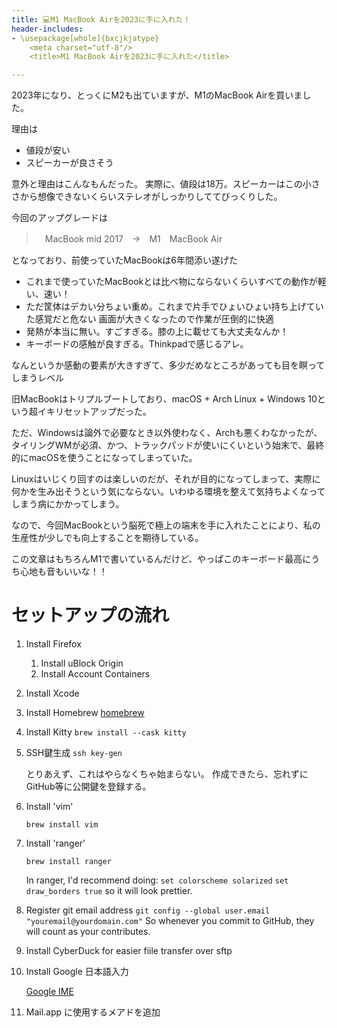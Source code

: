 ```yaml
---
title: 💻M1 MacBook Airを2023に手に入れた！
header-includes:
- \usepackage[whole]{bxcjkjatype}
	<meta charset="utf-8"/>
	<title>M1 MacBook Airを2023に手に入れた</title>

---
```


2023年になり、とっくにM2も出ていますが、M1のMacBook Airを買いました。

理由は

* 値段が安い
* スピーカーが良さそう

意外と理由はこんなもんだった。
実際に、値段は18万。スピーカーはこの小ささから想像できないくらいステレオがしっかりしててびっくりした。

今回のアップグレードは

>　MacBook mid 2017　→　M1　MacBook Air

となっており、前使っていたMacBookは6年間添い遂げた

* これまで使っていたMacBookとは比べ物にならないくらいすべての動作が軽い、速い！
* ただ筐体はデカい分ちょい重め。これまで片手でひょいひょい持ち上げていた感覚だと危ない
画面が大きくなったので作業が圧倒的に快適
* 発熱が本当に無い。すごすぎる。膝の上に載せても大丈夫なんか！
* キーボードの感触が良すぎる。Thinkpadで感じるアレ。

なんというか感動の要素が大きすぎて、多少だめなところがあっても目を瞑ってしまうレベル

旧MacBookはトリプルブートしており、macOS + Arch Linux + Windows 10という超イキリセットアップだった。

ただ、Windowsは論外で必要なとき以外使わなく、Archも悪くわなかったが、タイリングWMが必須、かつ、トラックパッドが使いにくいという始末で、最終的にmacOSを使うことになってしまっていた。

Linuxはいじくり回すのは楽しいのだが、それが目的になってしまって、実際に何かを生み出そうという気にならない。いわゆる環境を整えて気持ちよくなってしまう病にかかってしまう。

なので、今回MacBookという脳死で極上の端末を手に入れたことにより、私の生産性が少しでも向上することを期待している。

この文章はもちろんM1で書いているんだけど、やっぱこのキーボード最高にうち心地も音もいいな！！

# セットアップの流れ

1. Install Firefox
	1. Install uBlock Origin
	1. Install Account Containers
1. Install Xcode
1. Install Homebrew
	[homebrew](https://docs.brew.sh/Installation)
1. Install Kitty
	`brew install --cask kitty`
1. SSH鍵生成
	`ssh key-gen`

	とりあえず、これはやらなくちゃ始まらない。
	作成できたら、忘れずにGitHub等に公開鍵を登録する。

1. Install 'vim'

	`brew install vim`

1. Install 'ranger'

	`brew install ranger`

	In ranger, I'd recommend doing:
	`set colorscheme solarized`
	`set draw_borders true`
	so it will look prettier.

1. Register git email address 
	`git config --global user.email "youremail@yourdomain.com"`
	So whenever you commit to GitHub, they will count as your contributes.

1. Install CyberDuck for easier fiile transfer over sftp

1. Install Google 日本語入力

	[Google IME](https://www.google.co.jp/ime/)

1. Mail.app に使用するメアドを追加

